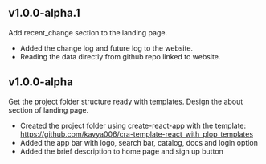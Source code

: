 ## v1.0.0-alpha.1
Add recent_change section to the landing page. 

* Added the change log and future log to the website.  
* Reading the data directly from github repo linked to website. 


## v1.0.0-alpha

Get the project folder structure ready with templates. Design the about section of landing page. 

* Created the project folder using create-react-app with the template: https://github.com/kavya006/cra-template-react_with_plop_templates 
* Added the app bar with logo, search bar, catalog, docs and login option
* Added the brief description to home page and sign up button 
